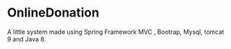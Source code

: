 # OnlineDonation
A little system made using Spring Framework MVC , Bootrap, Mysql, tomcat 9 and Java 8.
